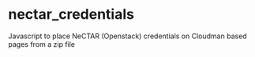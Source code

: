 nectar_credentials
==================

Javascript to place NeCTAR (Openstack) credentials on Cloudman based pages from a zip file
